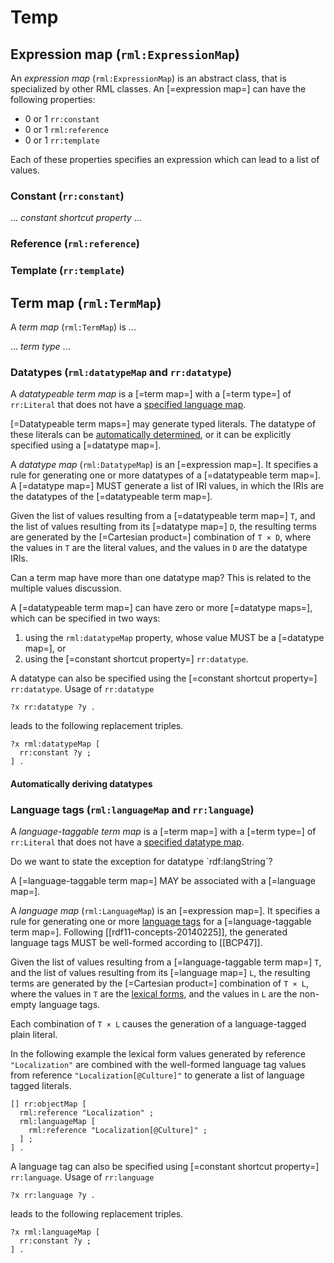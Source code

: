 # Temp

## Expression map (`rml:ExpressionMap`)

An <dfn>expression map</dfn> (`rml:ExpressionMap`) is an abstract class, that is specialized by other RML classes. An [=expression map=] can have the following properties:
* 0 or 1 `rr:constant`
* 0 or 1 `rml:reference`
* 0 or 1 `rr:template`

Each of these properties specifies an expression which can lead to a list of values.

### Constant (`rr:constant`)

... <dfn>constant shortcut property</dfn> ...

### Reference (`rml:reference`)

### Template (`rr:template`)

## Term map (`rml:TermMap`)

A <dfn>term map</dfn> (`rml:TermMap`) is ...

... <dfn>term type</dfn> ...

### Datatypes (`rml:datatypeMap` and `rr:datatype`)

A <dfn>datatypeable term map</dfn> is a [=term map=] with a [=term type=] of `rr:Literal` that does not have a [specified language map](#language-tags-rml-languagemap-and-rr-language).

[=Datatypeable term maps=] may generate typed literals. The datatype of these literals can be [automatically determined](#automatically-deriving-datatypes), or it can be explicitly specified using a [=datatype map=].

A <dfn>datatype map</dfn> (`rml:DatatypeMap`) is an [=expression map=]. It specifies a rule for generating one or more datatypes of a [=datatypeable term map=]. A [=datatype map=] MUST generate a list of IRI values, in which the IRIs are the datatypes of the [=datatypeable term map=].

Given the list of values resulting from a [=datatypeable term map=] `T`, and the list of values resulting from its [=datatype map=] `D`, the resulting terms are generated by the [=Cartesian product=] combination of `T × D`, where the values in `T` are the literal values, and the values in `D` are the datatype IRIs.

<div class="issue">
  <p>Can a term map have more than one datatype map? This is related to the multiple values discussion.</p>
</div>

A [=datatypeable term map=] can have zero or more [=datatype maps=], which can be specified in two ways:
1. using the `rml:datatypeMap` property, whose value MUST be a [=datatype map=], or
2. using the [=constant shortcut property=] `rr:datatype`.

A datatype can also be specified using the [=constant shortcut property=] `rr:datatype`. Usage of `rr:datatype`

```turtle "example": "constant shortcut property rr:datatype"
?x rr:datatype ?y .
```

leads to the following replacement triples.

```turtle "example": "replacement triples for rr:datatype"
?x rml:datatypeMap [
  rr:constant ?y ;
] .
```

#### Automatically deriving datatypes



### Language tags (`rml:languageMap` and `rr:language`)

A <dfn>language-taggable term map</dfn> is a [=term map=] with a [=term type=] of `rr:Literal` that does not have a [specified datatype map](#datatypes-rml-datatypemap-and-rr-datatype).

<div class=issue>
  <p>Do we want to state the exception for datatype `rdf:langString`?</p>
</div>

A [=language-taggable term map=] MAY be associated with a [=language map=].

A <dfn>language map</dfn> (`rml:LanguageMap`) is an [=expression map=]. It specifies a rule for generating one or more [language tags](https://www.w3.org/TR/rdf11-concepts/#dfn-language-tag) for a [=language-taggable term map=]. Following [[rdf11-concepts-20140225]], the generated language tags MUST be well-formed according to [[BCP47]].

Given the list of values resulting from a [=language-taggable term map=] `T`, and the list of values resulting from its [=language map=] `L`, the resulting terms are generated by the [=Cartesian product=] combination of `T × L`, where the values in `T` are the [lexical forms](https://www.w3.org/TR/rdf11-concepts/#dfn-lexical-form), and the values in `L` are the non-empty language tags.

Each combination of `T × L` causes the generation of a language-tagged plain literal.

In the following example the lexical form values generated by reference `"Localization"` are combined with the well-formed language tag values from reference `"Localization[@Culture]"` to generate a list of language tagged literals.

```turtle "example": "usage of language map"
[] rr:objectMap [
  rml:reference "Localization" ;
  rml:languageMap [
    rml:reference "Localization[@Culture]" ;
  ] ;
] .
```

A language tag can also be specified using [=constant shortcut property=] `rr:language`. Usage of `rr:language`

```turtle "example": "constant shortcut property rr:language"
?x rr:language ?y .
```

leads to the following replacement triples.

```turtle "example": "replacement triples for rr:language"
?x rml:languageMap [
  rr:constant ?y ;
] .
```
